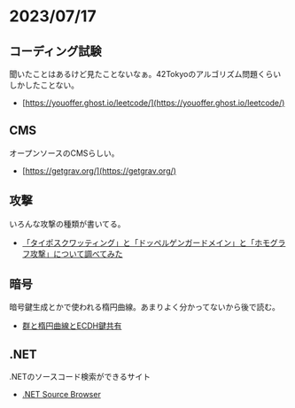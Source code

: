 # 2023/07/17

## コーディング試験
聞いたことはあるけど見たことないなぁ。42Tokyoのアルゴリズム問題くらいしかしたことない。

- [https://youoffer.ghost.io/leetcode/](https://youoffer.ghost.io/leetcode/)

## CMS
オープンソースのCMSらしい。

- [https://getgrav.org/](https://getgrav.org/)

## 攻撃
いろんな攻撃の種類が書いてる。

- [「タイポスクワッティング」と「ドッペルゲンガードメイン」と「ホモグラフ攻撃」について調べてみた](https://www.tsubock-lab.xyz/entry/2023/07/11/195854)

## 暗号
暗号鍵生成とかで使われる楕円曲線。あまりよく分かってないから後で読む。

- [群と楕円曲線とECDH鍵共有](https://zenn.dev/herumi/articles/group-ec-ecdh)

## .NET
.NETのソースコード検索ができるサイト

- [.NET Source Browser](https://source.dot.net/)